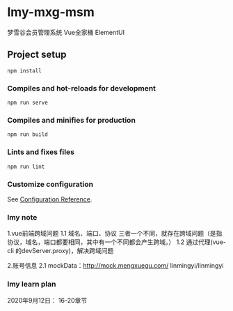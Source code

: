 # lmy-mxg-msm
梦雪谷会员管理系统 Vue全家桶 ElementUI

## Project setup
```
npm install
```

### Compiles and hot-reloads for development
```
npm run serve
```

### Compiles and minifies for production
```
npm run build
```

### Lints and fixes files
```
npm run lint
```

### Customize configuration
See [Configuration Reference](https://cli.vuejs.org/config/).


### lmy note
1.vue前端跨域问题
  1.1 域名、端口、协议 三者一个不同，就存在跨域问题（是指协议，域名，端口都要相同，其中有一个不同都会产生跨域。）
  1.2 通过代理(vue-cli 的devServer.proxy)，解决跨域问题

2.账号信息
  2.1 mockData：http://mock.mengxuegu.com/ linmingyi/linmingyi



### lmy learn plan
2020年9月12日： 16-20章节
